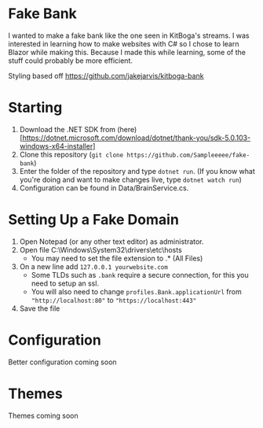 # Fake Bank
I wanted to make a fake bank like the one seen in KitBoga's streams.
I was interested in learning how to make websites with C# so I chose to learn Blazor while making this.
Because I made this while learning, some of the stuff could probably be more efficient.

Styling based off https://github.com/jakejarvis/kitboga-bank

# Starting
1. Download the .NET SDK from (here)[https://dotnet.microsoft.com/download/dotnet/thank-you/sdk-5.0.103-windows-x64-installer]
2. Clone this repository (`git clone https://github.com/Sampleeeee/fake-bank`)
3. Enter the folder of the repository and type `dotnet run`. (If you know what you're doing and want to make changes live, type `dotnet watch run`)
4. Configuration can be found in Data/BrainService.cs.

# Setting Up a Fake Domain
1. Open Notepad (or any other text editor) as administrator.
2. Open file C:\Windows\System32\drivers\etc\hosts
    - You may need to set the file extension to .* (All Files)
3. On a new line add `127.0.0.1 yourwebsite.com`
    - Some TLDs such as `.bank` require a secure connection, for this you need to setup an ssl.
    - You will also need to change `profiles.Bank.applicationUrl` from `"http://localhost:80"` to `"https://localhost:443"`
4. Save the file

# Configuration
Better configuration coming soon

# Themes
Themes coming soon